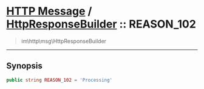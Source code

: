 # [HTTP Message](http.md) / [HttpResponseBuilder](http-HttpResponseBuilder.md) :: REASON_102
 > im\http\msg\HttpResponseBuilder
____

## Synopsis
```php
public string REASON_102 = 'Processing'
```
